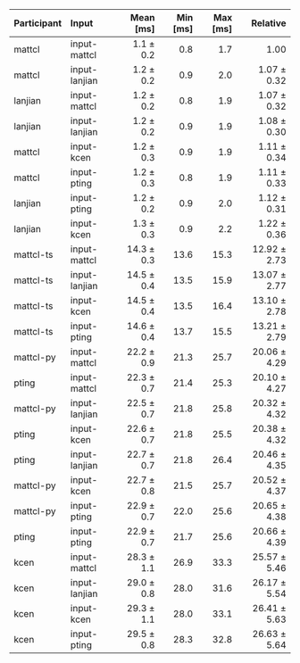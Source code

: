 | Participant | Input | Mean [ms] | Min [ms] | Max [ms] | Relative |
|:---|:---|---:|---:|---:|---:|
| mattcl | input-mattcl | 1.1 ± 0.2 | 0.8 | 1.7 | 1.00 |
| mattcl | input-lanjian | 1.2 ± 0.2 | 0.9 | 2.0 | 1.07 ± 0.32 |
| lanjian | input-mattcl | 1.2 ± 0.2 | 0.8 | 1.9 | 1.07 ± 0.32 |
| lanjian | input-lanjian | 1.2 ± 0.2 | 0.9 | 1.9 | 1.08 ± 0.30 |
| mattcl | input-kcen | 1.2 ± 0.3 | 0.9 | 1.9 | 1.11 ± 0.34 |
| mattcl | input-pting | 1.2 ± 0.3 | 0.8 | 1.9 | 1.11 ± 0.33 |
| lanjian | input-pting | 1.2 ± 0.2 | 0.9 | 2.0 | 1.12 ± 0.31 |
| lanjian | input-kcen | 1.3 ± 0.3 | 0.9 | 2.2 | 1.22 ± 0.36 |
| mattcl-ts | input-mattcl | 14.3 ± 0.3 | 13.6 | 15.3 | 12.92 ± 2.73 |
| mattcl-ts | input-lanjian | 14.5 ± 0.4 | 13.5 | 15.9 | 13.07 ± 2.77 |
| mattcl-ts | input-kcen | 14.5 ± 0.4 | 13.5 | 16.4 | 13.10 ± 2.78 |
| mattcl-ts | input-pting | 14.6 ± 0.4 | 13.7 | 15.5 | 13.21 ± 2.79 |
| mattcl-py | input-mattcl | 22.2 ± 0.9 | 21.3 | 25.7 | 20.06 ± 4.29 |
| pting | input-mattcl | 22.3 ± 0.7 | 21.4 | 25.3 | 20.10 ± 4.27 |
| mattcl-py | input-lanjian | 22.5 ± 0.7 | 21.8 | 25.8 | 20.32 ± 4.32 |
| pting | input-kcen | 22.6 ± 0.7 | 21.8 | 25.5 | 20.38 ± 4.32 |
| pting | input-lanjian | 22.7 ± 0.7 | 21.8 | 26.4 | 20.46 ± 4.35 |
| mattcl-py | input-kcen | 22.7 ± 0.8 | 21.5 | 25.7 | 20.52 ± 4.37 |
| mattcl-py | input-pting | 22.9 ± 0.7 | 22.0 | 25.6 | 20.65 ± 4.38 |
| pting | input-pting | 22.9 ± 0.7 | 21.7 | 25.6 | 20.66 ± 4.39 |
| kcen | input-mattcl | 28.3 ± 1.1 | 26.9 | 33.3 | 25.57 ± 5.46 |
| kcen | input-lanjian | 29.0 ± 0.8 | 28.0 | 31.6 | 26.17 ± 5.54 |
| kcen | input-kcen | 29.3 ± 1.1 | 28.0 | 33.1 | 26.41 ± 5.63 |
| kcen | input-pting | 29.5 ± 0.8 | 28.3 | 32.8 | 26.63 ± 5.64 |
